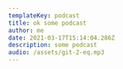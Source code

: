 ```yaml
---
templateKey: podcast
title: ok some podcast
author: me
date: 2021-03-17T15:14:04.286Z
description: some podcast
audio: /assets/git-2-eq.mp3
---
```

